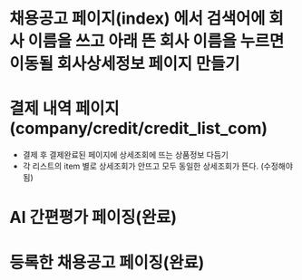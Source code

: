 # 채용공고 페이지(index) 에서 검색어에 회사 이름을 쓰고 아래 뜬 회사 이름을 누르면 이동될 회사상세정보 페이지 만들기

# 결제 내역 페이지 (company/credit/credit_list_com)
- 결제 후 결제완료된 페이지에 상세조회에 뜨는 상품정보 다듬기 
- 각 리스트의 item 별로 상세조회가 안뜨고 모두 동일한 상세조회가 뜬다. (수정해야됨)

# AI 간편평가 페이징(완료)

# 등록한 채용공고 페이징(완료)
